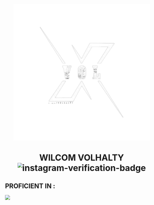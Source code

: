 <div align="center" >
  <img width="450px" align="center" src="./photo_2024-03-10_08-56-19-removebg-preview.png"<br>
<H1 align="center">WILCOM VOLHALTY <img  width="30" height="30" mar src="https://img.icons8.com/color/48/instagram-verification-badge.png" alt="instagram-verification-badge"/> </H1>
  </div>
  <h2>PROFICIENT IN :</h2>
   <img src="https://skillicons.dev/icons?i=js,html,css,py,php,dart,ae,pr,github,kali,flutter" />

